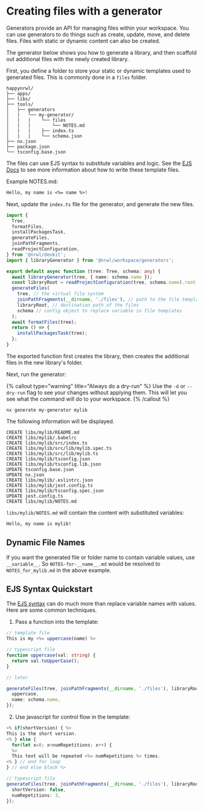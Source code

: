 # Creating files with a generator

Generators provide an API for managing files within your workspace. You can use generators to do things such as create, update, move, and delete files. Files with static or dynamic content can also be created.

The generator below shows you how to generate a library, and then scaffold out additional files with the newly created library.

First, you define a folder to store your static or dynamic templates used to generated files. This is commonly done in a `files` folder.

```text
happynrwl/
├── apps/
├── libs/
├── tools/
│   ├── generators
│   |   └── my-generator/
│   |   |    └── files
│   |   |        └── NOTES.md
│   |   |    ├── index.ts
│   |   |    └── schema.json
├── nx.json
├── package.json
└── tsconfig.base.json
```

The files can use EJS syntax to substitute variables and logic. See the [EJS Docs](https://ejs.co/) to see more information about how to write these template files.

Example NOTES.md:

```markdown
Hello, my name is <%= name %>!
```

Next, update the `index.ts` file for the generator, and generate the new files.

```typescript {% fileName="index.ts" %}
import {
  Tree,
  formatFiles,
  installPackagesTask,
  generateFiles,
  joinPathFragments,
  readProjectConfiguration,
} from '@nrwl/devkit';
import { libraryGenerator } from '@nrwl/workspace/generators';

export default async function (tree: Tree, schema: any) {
  await libraryGenerator(tree, { name: schema.name });
  const libraryRoot = readProjectConfiguration(tree, schema.name).root;
  generateFiles(
    tree, // the virtual file system
    joinPathFragments(__dirname, './files'), // path to the file templates
    libraryRoot, // destination path of the files
    schema // config object to replace variable in file templates
  );
  await formatFiles(tree);
  return () => {
    installPackagesTask(tree);
  };
}
```

The exported function first creates the library, then creates the additional files in the new library's folder.

Next, run the generator:

{% callout type="warning" title="Always do a dry-run" %}
Use the `-d` or `--dry-run` flag to see your changes without applying them. This will let you see what the command will do to your workspace.
{% /callout %}

```shell
nx generate my-generator mylib
```

The following information will be displayed.

```{% command="nx generate my-generator mylib" %}
CREATE libs/mylib/README.md
CREATE libs/mylib/.babelrc
CREATE libs/mylib/src/index.ts
CREATE libs/mylib/src/lib/mylib.spec.ts
CREATE libs/mylib/src/lib/mylib.ts
CREATE libs/mylib/tsconfig.json
CREATE libs/mylib/tsconfig.lib.json
UPDATE tsconfig.base.json
UPDATE nx.json
CREATE libs/mylib/.eslintrc.json
CREATE libs/mylib/jest.config.ts
CREATE libs/mylib/tsconfig.spec.json
UPDATE jest.config.ts
CREATE libs/mylib/NOTES.md
```

`libs/mylib/NOTES.md` will contain the content with substituted variables:

```markdown
Hello, my name is mylib!
```

## Dynamic File Names

If you want the generated file or folder name to contain variable values, use `__variable__`. So `NOTES-for-__name__.md` would be resolved to `NOTES_for_mylib.md` in the above example.

## EJS Syntax Quickstart

The [EJS syntax](https://ejs.co/) can do much more than replace variable names with values. Here are some common techniques.

1. Pass a function into the template:

```typescript
// template file
This is my <%= uppercase(name) %>
```

```typescript
// typescript file
function uppercase(val: string) {
  return val.toUpperCase();
}

// later

generateFiles(tree, joinPathFragments(__dirname, './files'), libraryRoot, {
  uppercase,
  name: schema.name,
});
```

2. Use javascript for control flow in the template:

```typescript
<% if(shortVersion) { %>
This is the short version.
<% } else {
  for(let x=0; x<numRepetitions; x++) {
  %>
  This text will be repeated <%= numRepetitions %> times.
<% } // end for loop
} // end else block %>
```

```typescript
// typescript file
generateFiles(tree, joinPathFragments(__dirname, './files'), libraryRoot, {
  shortVersion: false,
  numRepetitions: 3,
});
```

